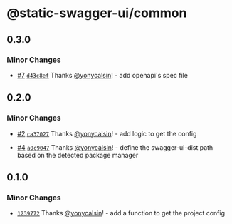# @static-swagger-ui/common

## 0.3.0

### Minor Changes

- [#7](https://github.com/yonycalsin/static-swagger-ui/pull/7) [`d43c8ef`](https://github.com/yonycalsin/static-swagger-ui/commit/d43c8efee9320ebfd25a9a7e001c9fabb62a4aa3) Thanks [@yonycalsin](https://github.com/yonycalsin)! - add openapi's spec file

## 0.2.0

### Minor Changes

- [#2](https://github.com/yonycalsin/static-swagger-ui/pull/2) [`ca37027`](https://github.com/yonycalsin/static-swagger-ui/commit/ca37027090657b1175a07669ed8dcd20aac8e40a) Thanks [@yonycalsin](https://github.com/yonycalsin)! - add logic to get the config

- [#4](https://github.com/yonycalsin/static-swagger-ui/pull/4) [`a0c9047`](https://github.com/yonycalsin/static-swagger-ui/commit/a0c9047878d864a6b1a9773b6d5c5fe4594fd937) Thanks [@yonycalsin](https://github.com/yonycalsin)! - define the swagger-ui-dist path based on the detected package manager

## 0.1.0

### Minor Changes

- [`1239772`](https://github.com/yonycalsin/static-swagger-ui/commit/123977249506cd9d09970342f6484fbc3d0b045b) Thanks [@yonycalsin](https://github.com/yonycalsin)! - add a function to get the project config
